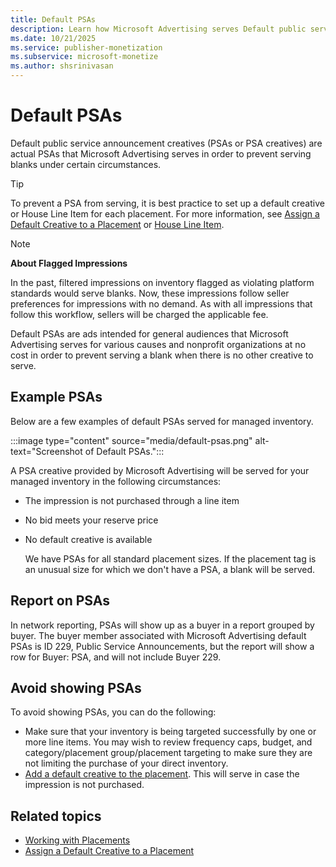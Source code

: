 ```yaml
---
title: Default PSAs
description: Learn how Microsoft Advertising serves Default public service announcement creatives (PSAs or PSA creatives) to prevent serving blanks. Also, this page covers some example PSAs. 
ms.date: 10/21/2025
ms.service: publisher-monetization
ms.subservice: microsoft-monetize
ms.author: shsrinivasan
---
```



# Default PSAs

Default public service announcement creatives (PSAs or PSA creatives) are actual PSAs that Microsoft Advertising serves in order to prevent serving blanks under certain circumstances.

> [!TIP]
> To prevent a PSA from serving, it is best practice to set up a default creative or House Line Item for each placement. For more information, see [Assign a Default Creative to a Placement](assign-a-default-creative-to-a-placement.md) or [House Line Item](ad-campaign-house-line-items.md).

> [!NOTE]
> **About Flagged Impressions**
>
> In the past, filtered impressions on inventory flagged as violating platform standards would serve blanks. Now, these impressions follow seller preferences for impressions with no demand. As with all impressions that follow this workflow, sellers will be charged the applicable fee.
>
> Default PSAs are ads intended for general audiences that Microsoft Advertising serves for various causes and nonprofit organizations at no cost in order to prevent serving a blank when there is no other creative to serve.

## Example PSAs

Below are a few examples of default PSAs served for managed inventory.

:::image type="content" source="media/default-psas.png" alt-text="Screenshot of Default PSAs.":::

A PSA creative provided by Microsoft Advertising will be served for your managed inventory in the following circumstances:

- The impression is not purchased through a line item

- No bid meets your reserve price

- No default creative is available

  We have PSAs for all standard placement sizes. If the placement tag is an unusual size for which we don't have a PSA, a blank will be served.

## Report on PSAs

In network reporting, PSAs will show up as a buyer in a report grouped by buyer. The buyer member associated with Microsoft Advertising default PSAs is ID 229, Public Service Announcements, but the report will show a row for Buyer: PSA, and will not include Buyer 229.

## Avoid showing PSAs

To avoid showing PSAs, you can do the following:

- Make sure that your inventory is being targeted successfully by one or more line items. You may wish to review frequency caps, budget, and category/placement group/placement targeting to make sure they are not limiting the purchase of your direct inventory.
- [Add a default creative to the placement](assign-a-default-creative-to-a-placement.md). This will serve in case the impression is not purchased.

## Related topics

- [Working with Placements](working-with-placements.md)
- [Assign a Default Creative to a Placement](assign-a-default-creative-to-a-placement.md)